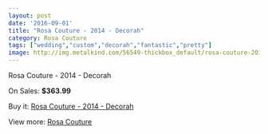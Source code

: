 ```yaml
---
layout: post
date: '2016-09-01'
title: "Rosa Couture - 2014 - Decorah"
category: Rosa Couture
tags: ["wedding","custom","decorah","fantastic","pretty"]
image: http://img.metalkind.com/56549-thickbox_default/rosa-couture-2014-decorah.jpg
---
```

Rosa Couture - 2014 - Decorah

On Sales: **$363.99**
<a href="https://www.metalkind.com/en/rosa-couture/15289-rosa-couture-2014-decorah.html"><amp-img layout="responsive" width="600" height="600" src="//img.metalkind.com/56549-thickbox_default/rosa-couture-2014-decorah.jpg" alt="Rosa Couture - 2014 - Decorah 0" /></a>
<a href="https://www.metalkind.com/en/rosa-couture/15289-rosa-couture-2014-decorah.html"><amp-img layout="responsive" width="600" height="600" src="//img.metalkind.com/56552-thickbox_default/rosa-couture-2014-decorah.jpg" alt="Rosa Couture - 2014 - Decorah 1" /></a>
<a href="https://www.metalkind.com/en/rosa-couture/15289-rosa-couture-2014-decorah.html"><amp-img layout="responsive" width="600" height="600" src="//img.metalkind.com/56554-thickbox_default/rosa-couture-2014-decorah.jpg" alt="Rosa Couture - 2014 - Decorah 2" /></a>

Buy it: [Rosa Couture - 2014 - Decorah](https://www.metalkind.com/en/rosa-couture/15289-rosa-couture-2014-decorah.html "Rosa Couture - 2014 - Decorah")

View more: [Rosa Couture](https://www.metalkind.com/en/174-rosa-couture "Rosa Couture")
